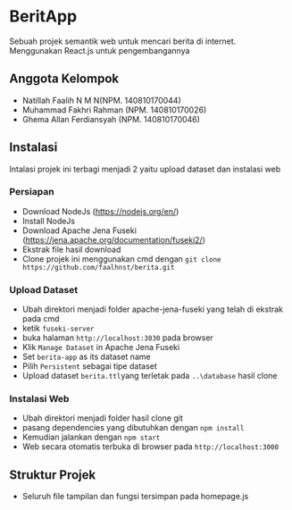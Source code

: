 # BeritApp

Sebuah projek semantik web untuk mencari berita di internet. Menggunakan React.js untuk pengembangannya

## Anggota Kelompok
- Natillah Faalih N M N(NPM. 140810170044)
- Muhammad Fakhri Rahman (NPM. 140810170026)
- Ghema Allan Ferdiansyah (NPM. 140810170046)

## Instalasi

Intalasi projek ini terbagi menjadi 2 yaitu upload dataset dan instalasi web

### Persiapan

- Download NodeJs (https://nodejs.org/en/)
- Install NodeJs
- Download Apache Jena Fuseki (https://jena.apache.org/documentation/fuseki2/)
- Ekstrak file hasil download
- Clone projek ini menggunakan cmd dengan
`
git clone https://github.com/faalhnst/berita.git
`

### Upload Dataset

- Ubah direktori menjadi folder apache-jena-fuseki yang telah di ekstrak pada cmd
- ketik
`
fuseki-server 
`
- buka halaman
`
http://localhost:3030
` pada browser
- Klik
`
Manage Dataset
` in Apache Jena Fuseki
- Set 
`
berita-app
` as its dataset name
- Pilih
`
Persistent
` sebagai tipe dataset
- Upload dataset 
`
berita.ttl
`yang terletak pada
`
..\database
` hasil clone

### Instalasi Web
- Ubah direktori menjadi folder hasil clone git 
- pasang dependencies yang dibutuhkan dengan 
`
npm install
`
- Kemudian jalankan dengan 
`
npm start
`
- Web secara otomatis terbuka di browser pada 
`
http://localhost:3000
`

## Struktur Projek
- Seluruh file tampilan dan fungsi tersimpan pada homepage.js